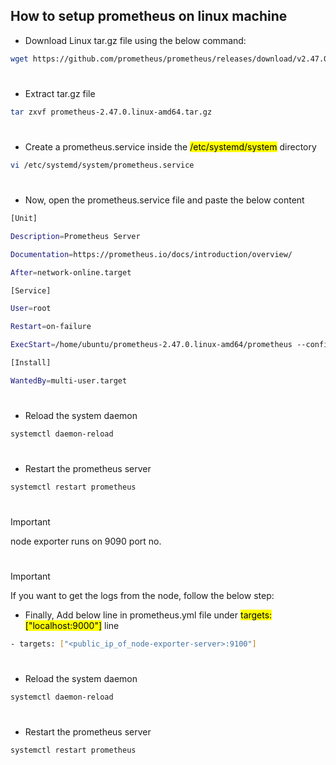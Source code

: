 ## How to setup prometheus on linux machine

- Download Linux tar.gz file using the below command:

```bash
wget https://github.com/prometheus/prometheus/releases/download/v2.47.0/prometheus-2.47.0.linux-amd64.tar.gz
```
#
- Extract tar.gz file

```bash
tar zxvf prometheus-2.47.0.linux-amd64.tar.gz
```
# 
- Create a prometheus.service inside the <mark>/etc/systemd/system</mark> directory

```bash
vi /etc/systemd/system/prometheus.service
```
#
- Now, open the prometheus.service file and paste the below content

```bash
[Unit]

Description=Prometheus Server

Documentation=https://prometheus.io/docs/introduction/overview/

After=network-online.target

[Service]

User=root

Restart=on-failure

ExecStart=/home/ubuntu/prometheus-2.47.0.linux-amd64/prometheus --config.file=/home/ubuntu/prometheus-2.47.0.linux-amd64/prometheus.yml

[Install]

WantedBy=multi-user.target
```
# 
- Reload the system daemon

```bash
systemctl daemon-reload
```
#
- Restart the prometheus server

```bash
systemctl restart prometheus
```
#
> [!Important]
> node exporter runs on 9090 port no.

#
> [!Important]
> If you want to get the logs from the node, follow the below step:

- Finally, Add below line in prometheus.yml file under <mark>targets: ["localhost:9000"]</mark> line
```bash
- targets: ["<public_ip_of_node-exporter-server>:9100"]
```
# 
- Reload the system daemon

```bash
systemctl daemon-reload
```
#
- Restart the prometheus server

```bash
systemctl restart prometheus
```
#
